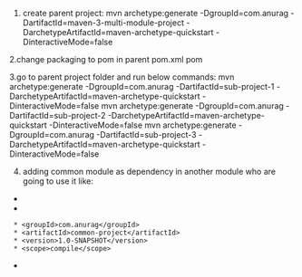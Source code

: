 1. create parent project:
  mvn archetype:generate -DgroupId=com.anurag -DartifactId=maven-3-multi-module-project -DarchetypeArtifactId=maven-archetype-quickstart -DinteractiveMode=false

2.change packaging to pom in parent pom.xml
  <packaging>pom</packaging>
 
3.go to parent project folder and run below commands:
  mvn archetype:generate -DgroupId=com.anurag -DartifactId=sub-project-1 -DarchetypeArtifactId=maven-archetype-quickstart -DinteractiveMode=false
  mvn archetype:generate -DgroupId=com.anurag -DartifactId=sub-project-2 -DarchetypeArtifactId=maven-archetype-quickstart -DinteractiveMode=false
  mvn archetype:generate -DgroupId=com.anurag -DartifactId=sub-project-3 -DarchetypeArtifactId=maven-archetype-quickstart -DinteractiveMode=false
  
4. adding common module as dependency in another module who are going to use it like:
  * <!--adding dependency on another module in project-->
   *  <dependency>
     * <groupId>com.anurag</groupId>
     * <artifactId>common-project</artifactId>
     * <version>1.0-SNAPSHOT</version>
     * <scope>compile</scope>
   * </dependency>